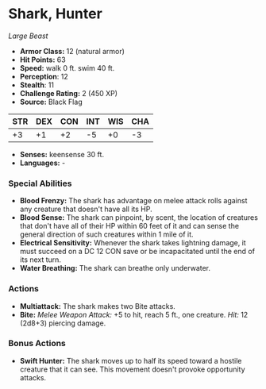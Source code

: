# Shark, Hunter

*Large* *Beast*

- **Armor Class:** 12 (natural armor)
- **Hit Points:** 63 
- **Speed:** walk 0 ft. swim 40 ft.
- **Perception**: 12
- **Stealth**: 11
- **Challenge Rating:** 2 (450 XP)
- **Source:** Black Flag

| STR | DEX | CON | INT | WIS | CHA |
| --- | --- | --- | --- | --- | --- |
| +3 | +1 | +2 | -5 | +0 | -3 |

- **Senses:** keensense 30 ft.
- **Languages:** -

### Special Abilities

- **Blood Frenzy:** The shark has advantage on melee attack rolls against any creature that doesn't have all its HP.
- **Blood Sense:** The shark can pinpoint, by scent, the location of creatures that don't have all of their HP within 60 feet of it and can sense the general direction of such creatures within 1 mile of it.
- **Electrical Sensitivity:** Whenever the shark takes lightning damage, it must succeed on a DC 12 CON save or be incapacitated until the end of its next turn.
- **Water Breathing:** The shark can breathe only underwater.

### Actions

- **Multiattack:** The shark makes two Bite attacks.
- **Bite:** _Melee Weapon Attack:_ +5 to hit, reach 5 ft., one creature. _Hit:_ 12 (2d8+3) piercing damage.

### Bonus Actions

- **Swift Hunter:** The shark moves up to half its speed toward a hostile creature that it can see. This movement doesn't provoke opportunity attacks.
